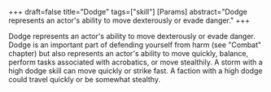 +++
draft=false
title="Dodge"
tags=["skill"]
[Params]
  abstract="Dodge represents an actor's ability to move dexterously or evade danger."
+++

Dodge represents an actor's ability to move dexterously or evade danger. Dodge is an important part of defending yourself from harm (see "Combat" chapter) but also represents an actor's ability to move quickly, balance, perform tasks associated with acrobatics, or move stealthily. A storm with a high dodge skill can move quickly or strike fast. A faction with a high dodge could travel quickly or be somewhat stealthy.
